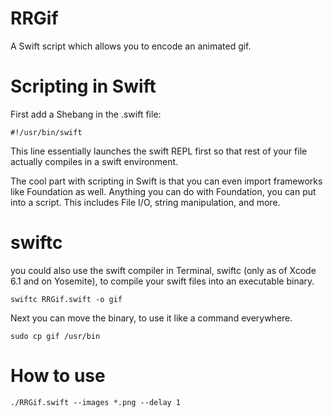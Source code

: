 # RRGif
A Swift script which allows you to encode an animated gif.

Scripting in Swift
==================

First add a Shebang in the .swift file:

```Shell
#!/usr/bin/swift
```

This line essentially launches the swift REPL first so that rest of your file actually compiles in a swift environment.

The cool part with scripting in Swift is that you can even import frameworks like Foundation as well. Anything you can do with Foundation, you can put into a script. This includes File I/O, string manipulation, and more.

swiftc
======

you could also use the swift compiler in Terminal, swiftc (only as of Xcode 6.1 and on Yosemite), to compile your swift files into an executable binary. 

```Shell
swiftc RRGif.swift -o gif
```

Next you can move the binary, to use it like a command everywhere.
```Shell
sudo cp gif /usr/bin
```

How to use
==========
```Shell
./RRGif.swift --images *.png --delay 1
```
